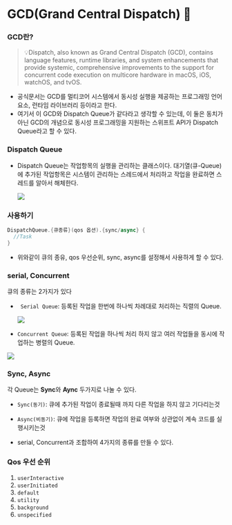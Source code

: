# GCD(Grand Central Dispatch) 🤖



### GCD란? 

> 💡Dispatch, also known as Grand Central Dispatch (GCD), contains language features, runtime libraries, and system enhancements that provide systemic, comprehensive improvements to the support for concurrent code execution on multicore hardware in macOS, iOS, watchOS, and tvOS.

- 공식문서는 GCD를 멀티코어 시스템에서 동시성 실행을 제공하는 프로그래밍 언어 요소, 런타임 라이브러리 등이라고 한다. 
- 여기서 이 GCD와 Dispatch Queue가 같다라고 생각할 수 있는데, 이 둘은 동치가 아닌 GCD의 개념으로 동시성 프로그래밍을 지원하는 스위프트 API가 Dispatch Queue라고 할 수 있다.

### Dispatch Queue

- Dispatch Queue는 작업항목의 실행을 관리하는 클래스이다. 대기열(큐-Queue)에 추가된 작업항목은 시스템이 관리하는 스레드에서 처리하고 작업을 완료하면 스레드를 알아서 해체한다.

  ![](https://img1.daumcdn.net/thumb/R1280x0/?scode=mtistory2&fname=https%3A%2F%2Fblog.kakaocdn.net%2Fdn%2FATo1W%2FbtriGj2xQIi%2Fm6O6ncklksokgXf4oP2fX0%2Fimg.png)



### 사용하기

``` swift
DispatchQueue.{큐종류}(qos 옵션).{sync/async} {
  //Task
}
```

- 위와같이 큐의 종유, qos 우선순위, sync, async를 설정해서 사용하게 할 수 있다.



### serial, Concurrent

큐의 종류는 2가지가 있다

- ` Serial Queue`: 등록된 작업을 한번에 하나씩 차례대로 처리하는 직렬의 Queue.

  ![](https://img1.daumcdn.net/thumb/R1280x0/?scode=mtistory2&fname=https%3A%2F%2Fblog.kakaocdn.net%2Fdn%2FbMSxuS%2FbtqOH9mTr07%2FEzYjCOsoQGq6I1KaCOb3EK%2Fimg.png)

  

- `Concurrent Queue`: 등록된 작업을 하나씩 처리 하지 않고 여러 작업들을 동시에 작업하는 병렬의 Queue.

![](https://img1.daumcdn.net/thumb/R1280x0/?scode=mtistory2&fname=https%3A%2F%2Fblog.kakaocdn.net%2Fdn%2FcjdhM9%2FbtqOveJ2POb%2FbV2RaLPUyol1hACL9UTN61%2Fimg.png)



### Sync, Async

각 Queue는 **Sync**와 **Aync** 두가지로 나눌 수 있다.

- `Sync(동기)`: 큐에 추가된 작업이 종료될때 까지 다른 작업을 하지 않고 기다리는것

- `Async(비동기)`: 큐에 작업을 등록하면 작업의 완료 여부와 상관없이 계속 코드를 실행시키는것

- serial, Concurrent과 조합하여 4가지의 종류를 만들 수 있다.

  

### Qos 우선 순위

1. `userInteractive`
2. `userInitiated`
3. `default`
4. `utility`
5. `background`
6. `unspecified`



  
